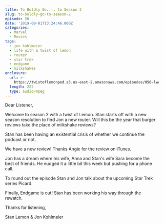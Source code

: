 ```yaml
---
title: To Boldly Go.... to Season 2
slug: to-boldly-go-to-season-2
episode: 56
date: '2019-08-01T13:24:46.000Z'
categories:
  - Marvel
  - Movies
tags:
  - jon kohlmeier
  - life with a twist of lemon
  - router
  - star trek
  - endgame
  - milkshakes
enclosure:
  url: >-
    https://twistoflemonpod.s3.us-east-2.amazonaws.com/episodes/056-lwatol-20190801.mp3
  length: 222
  type: audio/mpeg
---
```


Dear Listener,

Welcome to season 2 with a twist of Lemon. Stan starts off with a new season resolution to find Jon a new router. Will this be the year that burger reviews take the place of milkshake reviews?

Stan has been having an existential crisis of whether we continue the podcast or not.

We have a new review! Thanks Angie for the review on iTunes.

Jon has a dream where his wife, Anna and Stan's wife Sara become the best of friends. He nudged it a little bit this week but pushing for a phone call.

To round out the episode Stan and Jon talk about the upcoming Star Trek series Picard.

Finally, Endgame is out! Stan has been working his way through the rewatch.

Thanks for listening,

Stan Lemon & Jon Kohlmeier

